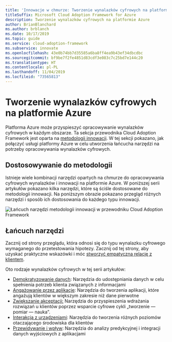 ```yaml
---
title: 'Innowacje w chmurze: Tworzenie wynalazków cyfrowych na platformie Azure'
titleSuffix: Microsoft Cloud Adoption Framework for Azure
description: Tworzenie wynalazków cyfrowych na platformie Azure
author: BrianBlanchard
ms.author: brblanch
ms.date: 10/17/2019
ms.topic: guide
ms.service: cloud-adoption-framework
ms.subservice: innovate
ms.openlocfilehash: 43e0b74bb7d35585a6ba8ff4ea9b43ef34dbcdbc
ms.sourcegitcommit: bf9be7f2fe4851d83cdf3e083c7c25bd7e144c20
ms.translationtype: HT
ms.contentlocale: pl-PL
ms.lasthandoff: 11/04/2019
ms.locfileid: "73565813"
---
```

# <a name="develop-digital-inventions-in-azure"></a>Tworzenie wynalazków cyfrowych na platformie Azure

Platforma Azure może przyspieszyć opracowywanie wynalazków cyfrowych w każdym obszarze. Ta sekcja przewodnika Cloud Adoption Framework jest oparta na [metodologii innowacji](../considerations/index.md). W tej sekcji pokazano, jak połączyć usługi platformy Azure w celu utworzenia łańcucha narzędzi na potrzeby opracowywania wynalazków cyfrowych.

## <a name="alignment-to-the-methodology"></a>Dostosowywanie do metodologii

Istnieje wiele kombinacji narzędzi opartych na chmurze do opracowywania cyfrowych wynalazków i innowacji na platformie Azure. W poniższej serii artykułów pokazano kilka narzędzi, które są ściśle dostosowane do metodologii innowacji. Na poniższym obrazie pokazano przegląd różnych narzędzi i sposób ich dostosowania do każdego typu innowacji.

![Łańcuch narzędzi metodologii innowacji w przewodniku Cloud Adoption Framework](../../_images/innovate/innovate-toolchain.png)

## <a name="toolchain"></a>Łańcuch narzędzi

Zacznij od strony przeglądu, która odnosi się do typu wynalazku cyfrowego wymaganego do przetestowania hipotezy. Zacznij od tej strony, aby uzyskać praktyczne wskazówki i móc [stworzyć empatyczną relację z klientem](../considerations/build.md).

Oto rodzaje wynalazków cyfrowych w tej serii artykułów:

- [Demokratyzowanie danych](./data.md): Narzędzia do udostępniania danych w celu spełnienia potrzeb klienta związanych z informacjami
- [Angażowanie przez aplikacje](./apps.md): Narzędzia do tworzenia aplikacji, które angażują klientów w większym zakresie niż dane pierwotne
- [Zwiększanie akceptacji:](./ci-cd.md) Narzędzia do przyspieszenia wdrażania rozwiązań u klientów poprzez wsparcie cyfrowe cykli „tworzenie — pomiar — nauka”.
- [Interakcja z urządzeniami](./devices.md): Narzędzia do tworzenia różnych poziomów otaczającego środowiska dla klientów
- [Przewidywanie i wpływ](./predict.md): Narzędzia do analizy predykcyjnej i integracji danych wyjściowych z aplikacjami
